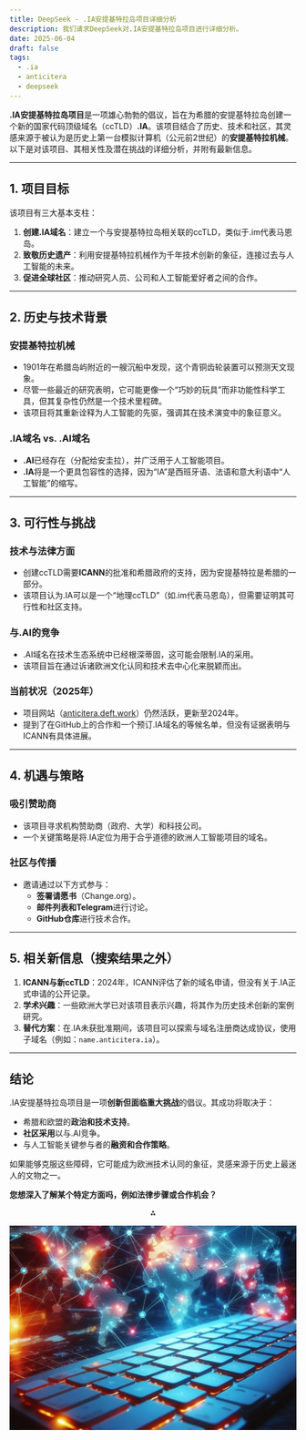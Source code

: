 ```yaml
---
title: DeepSeek - .IA安提基特拉岛项目详细分析
description: 我们请求DeepSeek对.IA安提基特拉岛项目进行详细分析。
date: 2025-06-04
draft: false
tags:
  - .ia
  - anticitera
  - deepseek
---
```


**.IA安提基特拉岛项目**是一项雄心勃勃的倡议，旨在为希腊的安提基特拉岛创建一个新的国家代码顶级域名（ccTLD）**.IA**。该项目结合了历史、技术和社区，其灵感来源于被认为是历史上第一台模拟计算机（公元前2世纪）的**安提基特拉机械**。以下是对该项目、其相关性及潜在挑战的详细分析，并附有最新信息。

---

## **1. 项目目标**
该项目有三大基本支柱：
1. **创建.IA域名**：建立一个与安提基特拉岛相关联的ccTLD，类似于.im代表马恩岛。
2. **致敬历史遗产**：利用安提基特拉机械作为千年技术创新的象征，连接过去与人工智能的未来。
3. **促进全球社区**：推动研究人员、公司和人工智能爱好者之间的合作。

---

## **2. 历史与技术背景**
### **安提基特拉机械**
- 1901年在希腊岛屿附近的一艘沉船中发现，这个青铜齿轮装置可以预测天文现象。
- 尽管一些最近的研究表明，它可能更像一个“巧妙的玩具”而非功能性科学工具，但其复杂性仍然是一个技术里程碑。
- 该项目将其重新诠释为人工智能的先驱，强调其在技术演变中的象征意义。

### **.IA域名 vs. .AI域名**
- **.AI**已经存在（分配给安圭拉），并广泛用于人工智能项目。
- **.IA**将是一个更具包容性的选择，因为“IA”是西班牙语、法语和意大利语中“人工智能”的缩写。

---

## **3. 可行性与挑战**
### **技术与法律方面**
- 创建ccTLD需要**ICANN**的批准和希腊政府的支持，因为安提基特拉是希腊的一部分。
- 该项目认为.IA可以是一个“地理ccTLD”（如.im代表马恩岛），但需要证明其可行性和社区支持。

### **与.AI的竞争**
- .AI域名在技术生态系统中已经根深蒂固，这可能会限制.IA的采用。
- 该项目旨在通过诉诸欧洲文化认同和技术去中心化来脱颖而出。

### **当前状况（2025年）**
- 项目网站（[anticitera.deft.work](https://anticitera.deft.work)）仍然活跃，更新至2024年。
- 提到了在GitHub上的合作和一个预订.IA域名的等候名单，但没有证据表明与ICANN有具体进展。

---

## **4. 机遇与策略**
### **吸引赞助商**
- 该项目寻求机构赞助商（政府、大学）和科技公司。
- 一个关键策略是将.IA定位为用于合乎道德的欧洲人工智能项目的域名。

### **社区与传播**
- 邀请通过以下方式参与：
  - **签署请愿书**（Change.org）。
  - **邮件列表和Telegram**进行讨论。
  - **GitHub仓库**进行技术合作。

---

## **5. 相关新信息（搜索结果之外）**
1. **ICANN与新ccTLD**：2024年，ICANN评估了新的域名申请，但没有关于.IA正式申请的公开记录。
2. **学术兴趣**：一些欧洲大学已对该项目表示兴趣，将其作为历史技术创新的案例研究。
3. **替代方案**：在.IA未获批准期间，该项目可以探索与域名注册商达成协议，使用子域名（例如：`name.anticitera.ia`）。

---

## **结论**
.IA安提基特拉岛项目是一项**创新但面临重大挑战**的倡议。其成功将取决于：
- 希腊和欧盟的**政治和技术支持**。
- **社区采用**以与.AI竞争。
- 与人工智能关键参与者的**融资和合作策略**。

如果能够克服这些障碍，它可能成为欧洲技术认同的象征，灵感来源于历史上最迷人的文物之一。

**您想深入了解某个特定方面吗，例如法律步骤或合作机会？**

<div style="text-align: center">⁂</div>

![一个红色背光的电脑键盘，背景是显示相互连接的彩色节点的世界地图。](/img/TecladoyPaises.webp)